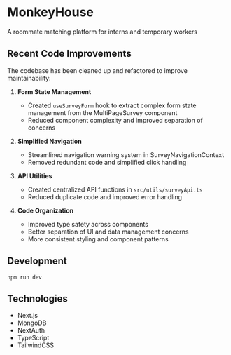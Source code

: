 # MonkeyHouse

A roommate matching platform for interns and temporary workers

## Recent Code Improvements

The codebase has been cleaned up and refactored to improve maintainability:

1. **Form State Management**
   - Created `useSurveyForm` hook to extract complex form state management from the MultiPageSurvey component
   - Reduced component complexity and improved separation of concerns

2. **Simplified Navigation**
   - Streamlined navigation warning system in SurveyNavigationContext
   - Removed redundant code and simplified click handling

3. **API Utilities**
   - Created centralized API functions in `src/utils/surveyApi.ts`
   - Reduced duplicate code and improved error handling

4. **Code Organization**
   - Improved type safety across components
   - Better separation of UI and data management concerns
   - More consistent styling and component patterns

## Development

```
npm run dev
```

## Technologies

- Next.js
- MongoDB
- NextAuth
- TypeScript
- TailwindCSS 